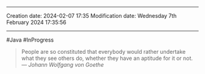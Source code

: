 
----
Creation date: 2024-02-07 17:35
Modification date: Wednesday 7th February 2024 17:35:56

----
#Java 
#InProgress 

> People are so constituted that everybody would rather undertake what they see others do, whether they have an aptitude for it or not.
> — <cite>Johann Wolfgang von Goethe</cite>

